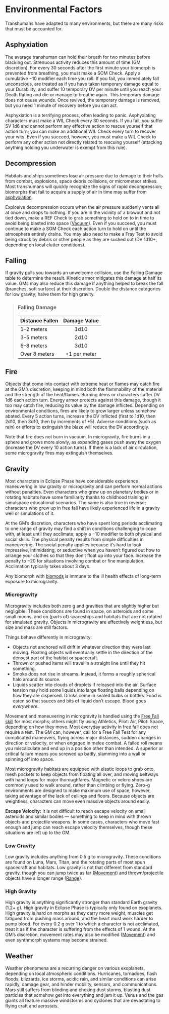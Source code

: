 # Environmental Factors

Transhumans have adapted to many environments, but there are many risks that must be accounted for.

## Asphyxiation

The average transhuman can hold their breath for two minutes before blacking out. Strenuous activity reduces this amount of time (GM discretion). For every 30 seconds after the first minute your biomorph is prevented from breathing, you must make a SOM Check. Apply a cumulative −10 modifier each time you roll. If you fail, you immediately fall unconscious, are treated as if you have taken temporary damage equal to your Durability, and suffer 10 temporary DV per minute until you reach your Death Rating and die or manage to breathe again. This temporary damage does not cause wounds. Once revived, the temporary damage is removed, but you need 1 minute of recovery before you can act.

Asphyxiation is a terrifying process, often leading to panic. Asphyxiating characters must make a WIL Check every 30 seconds. If you fail, you suffer SV 1d6 and cannot perform any effective action to rescue yourself that action turn; you can make an additional WIL Check every turn to recover your wits. Even if you succeed, however, you must make a WIL Check to perform any other action not directly related to rescuing yourself (attacking anything holding you underwater is exempt from this rule).

## Decompression

Habitats and ships sometimes lose air pressure due to damage to their hulls from combat, explosions, space debris collisions, or micrometeor strikes. Most transhumans will quickly recognize the signs of rapid decompression; biomorphs that fail to acquire a supply of air in time may suffer from [asphyxiation](../12/28-environmental-factors.md#asphyxiation).

Explosive decompression occurs when the air pressure suddenly vents all at once and drops to nothing. If you are in the vicinity of a blowout and not tied down, make a REF Check to grab something to hold on to in time to avoid being blasted into space ([Vacuum](../12/29-hostile-environments.md#vacuum)). Even if you succeed, you must continue to make a SOM Check each action turn to hold on until the atmosphere entirely drains. You may also need to make a Fray Test to avoid being struck by debris or other people as they are sucked out (DV 1d10+, depending on local clutter conditions).

## Falling

If gravity pulls you towards an unwelcome collision, use the Falling Damage table to determine the result. Kinetic armor mitigates this damage at half its value. GMs may also reduce this damage if anything helped to break the fall (branches, soft surface) at their discretion. Double the distance categories for low gravity; halve them for high gravity.

<blockquote class="table">

### Falling Damage

| Distance Fallen | Damage Value |
| :-------------- | :----------: |
| 1–2 meters      |     1d10     |
| 3–5 meters      |     2d10     |
| 6–8 meters      |     3d10     |
| Over 8 meters   | +1 per meter |

</blockquote>

## Fire

Objects that come into contact with extreme heat or flames may catch fire at the GM’s discretion, keeping in mind both the flammability of the material and the strength of the heat/flames. Burning items or characters suffer DV 1d6 each action turn. Energy armor protects against this damage, though it too may catch fire, reducing its value by the damage inflicted. Depending on environmental conditions, fires are likely to grow larger unless somehow abated. Every 5 action turns, increase the DV inflicted (first to 1d10, then 2d10, then 3d10, then by increments of +5). Adverse conditions (such as rain) or efforts to extinguish the blaze will reduce the DV accordingly.

Note that fire does not burn in vacuum. In microgravity, fire burns in a sphere and grows more slowly, as expanding gases push away the oxygen (increase the DV every 10 action turns). If there is a lack of air circulation, some microgravity fires may extinguish themselves.

## Gravity

Most characters in Eclipse Phase have considerable experience maneuvering in low gravity or microgravity and can perform normal actions without penalties. Even characters who grew up on planetary bodies or in rotating habitats have some familiarity thanks to childhood training in simulspace educational scenarios. The same is also true in reverse; characters who grew up in free fall have likely experienced life in a gravity well or simulations of it.

At the GM’s discretion, characters who have spent long periods acclimating to one range of gravity may find a shift in conditions challenging to cope with, at least until they acclimate; apply a −10 modifier to both physical and social skills. The physical penalty results from simple difficulties in maneuvering. The social penalty applies because it’s hard to look impressive, intimidating, or seductive when you haven’t figured out how to arrange your clothes so that they don’t float up into your face. Increase the penalty to −20 for situations involving combat or fine manipulation. Acclimation typically takes about 3 days.

Any biomorph with [biomods](../16/05-common-tech-and-ware.md#standard-augmentations) is immune to the ill health effects of long-term exposure to microgravity.

### Microgravity

Microgravity includes both zero g and gravities that are slightly higher but negligible. These conditions are found in space, on asteroids and some small moons, and on (parts of) spaceships and habitats that are not rotated for simulated gravity. Objects in microgravity are effectively weightless, but size and mass are still factors.

Things behave differently in microgravity:

- Objects not anchored will drift in whatever direction they were last moving. Floating objects will eventually settle in the direction of the densest part of the habitat or spacecraft.
- Thrown or pushed items will travel in a straight line until they hit something.
- Smoke does not rise in streams. Instead, it forms a roughly spherical halo around its source.
- Liquids scatter into clouds of droplets if released into the air. Surface tension may hold some liquids into large floating balls depending on how they are dispersed. Drinks come in sealed bulbs or bottles. Food is eaten so that sauces and bits of liquid don’t escape. Blood goes _everywhere_.

Movement and maneuvering in microgravity is handled using the [Free Fall skill](../04/19-active-skill-list.md#free-fall) for most morphs; others might fly using Athletics, Pilot: Air, Pilot: Space, depending on how they move. Most everyday activity in free fall does not require a test. The GM can, however, call for a Free Fall Test for any complicated maneuvers, flying across major distances, sudden changes in direction or velocity, or when engaged in melee combat. A failed roll means you miscalculate and end up in a position other than intended. A superior or critical failure means you screwed up badly, slamming into a wall or spinning off into space.

Most microgravity habitats are equipped with elastic loops to grab onto, mesh pockets to keep objects from floating all over, and moving beltways with hand loops for major thoroughfares. Magnetic or velcro shoes are commonly used to walk around, rather than climbing or flying. Zero-g environments are designed to make maximum use of space, however, taking advantage of the lack of ceilings and floors. Because objects are weightless, characters can move even massive objects around easily.

**Escape Velocity:** It is not difficult to reach escape velocity on small asteroids and similar bodies — something to keep in mind with thrown objects and projectile weapons. In some cases, characters who move fast enough and jump can reach escape velocity themselves, though these situations are left up to the GM.

### Low Gravity

Low gravity includes anything from 0.5&nbsp;g to microgravity. These conditions are found on Luna, Mars, Titan, and the rotating parts of most spun spacecraft and habitats. Low gravity is not that different from standard gravity, though you can jump twice as far ([Movement](../12/24-movement.md)) and thrown/projectile objects have a longer range ([Range](../12/04-ranged-combat.md#range)).

### High Gravity

High gravity is anything significantly stronger than standard Earth gravity (1.2+ g). High gravity in Eclipse Phase is typically only found on exoplanets. High gravity is hard on morphs as they carry more weight, muscles get fatigued from pushing mass around, and the heart must work harder to pump blood. For every 0.2&nbsp;g over 1 to which a character is not acclimated, treat it as if the character is suffering from the effects of 1 wound. At the GM’s discretion, movement rates may also be modified ([Movement](../12/24-movement.md)) and even synthmorph systems may become strained.

## Weather

Weather phenomena are a recurring danger on various exoplanets, depending on local atmospheric conditions. Hurricanes, tornadoes, flash floods, blizzards, ice storms, acidic rain, and similar conditions can arise rapidly, damage gear, and hinder mobility, sensors, and communications. Mars still suffers from blinding and choking dust storms, blasting dust particles that somehow get into everything and jam it up. Venus and the gas giants all feature massive windstorms and cyclones that are devastating to flying craft and aerostats.
